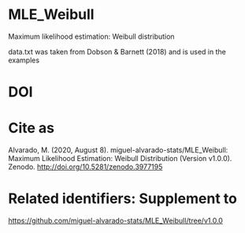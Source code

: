 # MLE_Weibull
Maximum likelihood estimation: Weibull distribution

data.txt was taken from Dobson & Barnett (2018) and is used in the examples

# DOI
# Cite as
Alvarado, M. (2020, August 8). miguel-alvarado-stats/MLE_Weibull: Maximum Likelihood Estimation: Weibull Distribution (Version v1.0.0). Zenodo. http://doi.org/10.5281/zenodo.3977195

# Related identifiers: Supplement to
https://github.com/miguel-alvarado-stats/MLE_Weibull/tree/v1.0.0
